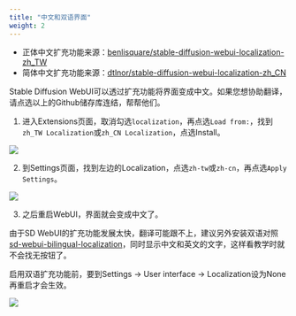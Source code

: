 ```yaml
---
title: "中文和双语界面"
weight: 2
---
```


- 正体中文扩充功能来源：[benlisquare/stable-diffusion-webui-localization-zh_TW](https://github.com/benlisquare/stable-diffusion-webui-localization-zh_TW)
- 简体中文扩充功能来源：[dtlnor/stable-diffusion-webui-localization-zh_CN](https://github.com/dtlnor/stable-diffusion-webui-localization-zh_CN)

Stable Diffusion WebUI可以透过扩充功能将界面变成中文。如果您想协助翻译，请点选以上的Github储存库连结，帮帮他们。

1. 进入Extensions页面，取消勾选`localization`，再点选`Load from:`，找到`zh_TW Localization`或`zh_CN Localization`，点选Install。

![](../../../images/localizations-1.webp)

2. 到Settings页面，找到左边的Localization，点选`zh-tw`或`zh-cn`，再点选`Apply Settings`。

![](../../../images/localizations-2.webp)

3. 之后重启WebUI，界面就会变成中文了。

由于SD WebUI的扩充功能发展太快，翻译可能跟不上，建议另外安装双语对照[sd-webui-bilingual-localization](https://github.com/journey-ad/sd-webui-bilingual-localization)，同时显示中文和英文的文字，这样看教学时就不会找无按钮了。

启用双语扩充功能前，要到Settings → User interface → Localization设为None再重启才会生效。

![](../../../images/localizations-3.webp)
